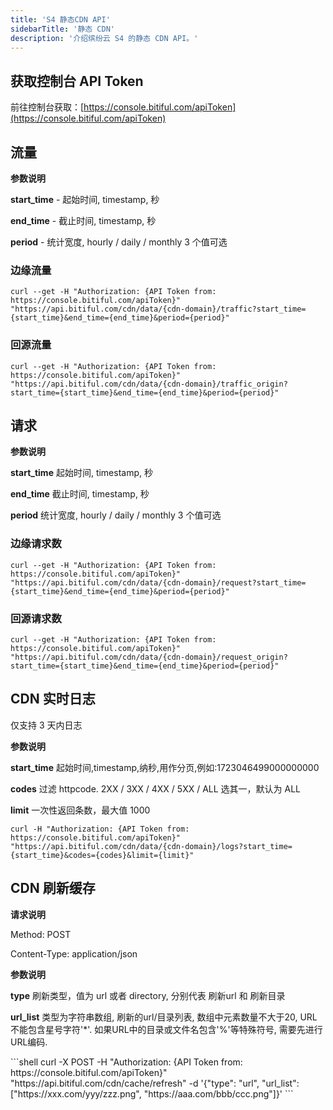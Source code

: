 ```yaml
---
title: 'S4 静态CDN API'
sidebarTitle: '静态 CDN'
description: '介绍缤纷云 S4 的静态 CDN API。'
---
```


## 获取控制台 API Token

前往控制台获取：[https://console.bitiful.com/apiToken](https://console.bitiful.com/apiToken)

## 流量

<Tip>

**参数说明**

**start_time** - 起始时间, timestamp, 秒

**end_time**   - 截止时间, timestamp, 秒

**period**     - 统计宽度, hourly / daily / monthly 3 个值可选

</Tip>

### 边缘流量
```shell
curl --get -H "Authorization: {API Token from: https://console.bitiful.com/apiToken}" "https://api.bitiful.com/cdn/data/{cdn-domain}/traffic?start_time={start_time}&end_time={end_time}&period={period}"
```

### 回源流量
```shell
curl --get -H "Authorization: {API Token from: https://console.bitiful.com/apiToken}" "https://api.bitiful.com/cdn/data/{cdn-domain}/traffic_origin?start_time={start_time}&end_time={end_time}&period={period}"
```

## 请求

<Tip>

**参数说明**

**start_time**   起始时间, timestamp, 秒

**end_time**     截止时间, timestamp, 秒

**period**       统计宽度, hourly / daily / monthly 3 个值可选

</Tip>

### 边缘请求数
```shell
curl --get -H "Authorization: {API Token from: https://console.bitiful.com/apiToken}" "https://api.bitiful.com/cdn/data/{cdn-domain}/request?start_time={start_time}&end_time={end_time}&period={period}"
```

### 回源请求数
```shell
curl --get -H "Authorization: {API Token from: https://console.bitiful.com/apiToken}" "https://api.bitiful.com/cdn/data/{cdn-domain}/request_origin?start_time={start_time}&end_time={end_time}&period={period}"
```

## CDN 实时日志
仅支持 3 天内日志

<Tip>

**参数说明**

**start_time**   起始时间,timestamp,纳秒,用作分页,例如:1723046499000000000

**codes**        过滤 httpcode. 2XX / 3XX / 4XX / 5XX / ALL 选其一，默认为 ALL

**limit**        一次性返回条数，最大值 1000

</Tip>

```shell
curl -H "Authorization: {API Token from: https://console.bitiful.com/apiToken}" "https://api.bitiful.com/cdn/data/{cdn-domain}/logs?start_time={start_time}&codes={codes}&limit={limit}"
```

## CDN 刷新缓存

<Tip>

**请求说明**

Method: POST

Content-Type: application/json

**参数说明**

**type**          刷新类型，值为 url 或者 directory, 分别代表 刷新url 和 刷新目录

**url_list**     类型为字符串数组, 刷新的url/目录列表, 数组中元素数量不大于20, URL不能包含星号字符'*'. 如果URL中的目录或文件名包含'%'等特殊符号, 需要先进行URL编码.

</Tip>
```shell
curl -X POST -H "Authorization: {API Token from: https://console.bitiful.com/apiToken}" "https://api.bitiful.com/cdn/cache/refresh" -d '{"type": "url", "url_list": ["https://xxx.com/yyy/zzz.png", "https://aaa.com/bbb/ccc.png"]}'
```
